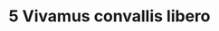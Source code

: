 ---
title: 5 Vivamus convallis libero
image: 05.jpg
thumbnail: 05.jpg
caption: 5 Sed velit lacus, laoreet at venenatis convallis in lorem tincidunt.
---